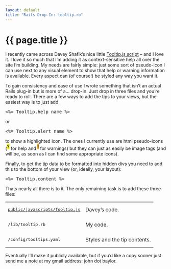 ```yaml
---
layout: default
title: "Rails Drop-In: tooltip.rb"
---
```

# {{ page.title }}
<p>I recently came across Davey Shafik’s nice little <a href="http://tooltip.crtx.org/">Tooltip.js script</a> – and I love it.  I love it so much that I’m adding it as context-sensitive help all over the site I’m building.  My needs are fairly simple: just some sort of pseudo-icon I can use next to any visual element to show that help or warning information is available.  Every aspect can (of course!) be styled any way you want it.</p>
<p>To gain consistency and ease of use I wrote something that isn’t an actual Rails plug-in but is more of a… drop-in.  Just drop in three files and you’re ready to roll.  There are a few ways to add the tips to your views, but the easiest way is to just add</p>
<pre>
&lt;%= Tooltip.help name %&gt;</pre>
<p>or</p>
<pre>
&lt;%= Tooltip.alert name %&gt;</pre>
<p>to show a highlighted icon.  The ones I currently use are html pseudo-icons (<strong id="tooltip_activator_help" style="background-color: yellow; vertical-align: super">?</strong> for help and <strong id="tooltip_activator_remember_me" style="background-color: orange; vertical-align: super">!</strong> for warnings) but they can just as easily be image tags (and will be, as soon as I can find some appropriate icons).</p>
<p>Finally, to get the tip data to be formatted into hidden divs you need to add this to the bottom of your view (or, ideally, your layout):</p>
<pre>
&lt;%= Tooltip.content %&gt;</pre>
<p>Thats nearly all there is to it.  The only remaining task is to add these three files:</p>
<table>
<tr>
<td>
<pre><a href="http://tooltip.crtx.org/">public/javascripts/Tooltip.js</a></pre>
</td>
<td>Davey’s code.</td>
</tr>
<tr>
<td>
<pre>/lib/tooltip.rb</pre>
</td>
<td>My code.</td>
</tr>
<tr>
<td>
<pre>/config/tooltips.yaml</pre>
</td>
<td>Styles and the tip contents.</td>
</tr>
</table>
<p>Eventually I’ll make it publicly available, but if you’d like a copy sooner just send me a note at my gmail address: john dot baylor.</p>
